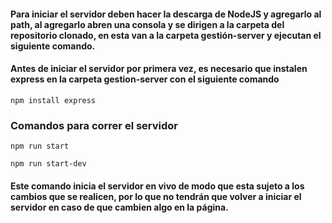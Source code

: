 #### Para iniciar el servidor deben hacer la descarga de NodeJS y agregarlo al path, al agregarlo abren una consola y se dirigen a la carpeta del repositorio clonado, en esta van a la carpeta gestión-server y ejecutan el siguiente comando.

#### Antes de iniciar el servidor por primera vez, es necesario que instalen express en la carpeta gestion-server con el siguiente comando

```
npm install express
```

### Comandos para correr el servidor
```
npm run start
``` 

```
npm run start-dev
```
#### Este comando inicia el servidor en vivo de modo que esta sujeto a los cambios que se realicen, por lo que no tendrán que volver a iniciar el servidor en caso de que cambien algo en la página. 
